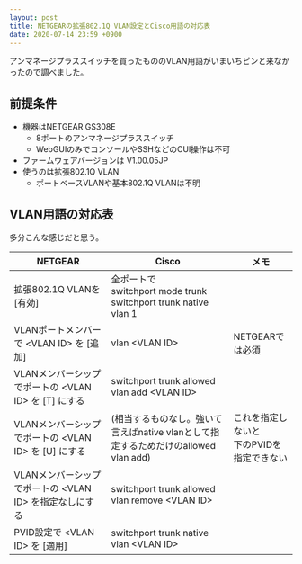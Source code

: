 ```yaml
---
layout: post
title: NETGEARの拡張802.1Q VLAN設定とCisco用語の対応表
date: 2020-07-14 23:59 +0900
---
```

アンマネージプラススイッチを買ったもののVLAN用語がいまいちピンと来なかったので調べました。

前提条件
-------------------------------
* 機器はNETGEAR GS308E
    * 8ポートのアンマネージプラススイッチ
    * WebGUIのみでコンソールやSSHなどのCUI操作は不可
* ファームウェアバージョンは V1.00.05JP
* 使うのは拡張802.1Q VLAN
    * ポートベースVLANや基本802.1Q VLANは不明

VLAN用語の対応表
-------------------------------

多分こんな感じだと思う。

| NETGEAR | Cisco | メモ |
| -- | -- | -- |
| 拡張802.1Q VLANを [有効] | 全ポートで <br /> switchport mode trunk <br /> switchport trunk native vlan 1 |
| VLANポートメンバーで \<VLAN ID\> を [追加] | vlan \<VLAN ID\> | NETGEARでは必須 |
| VLANメンバーシップでポートの \<VLAN ID\> を [T] にする | switchport trunk allowed vlan add \<VLAN ID\> | 
| VLANメンバーシップでポートの \<VLAN ID\> を [U] にする| (相当するものなし。強いて言えばnative vlanとして指定するためだけのallowed vlan add) | これを指定しないと<br />下のPVIDを指定できない |
| VLANメンバーシップでポートの \<VLAN ID\> を指定なしにする| switchport trunk allowed vlan remove \<VLAN ID\> |
| PVID設定で \<VLAN ID\> を [適用] | switchport trunk native vlan \<VLAN ID\> | 
